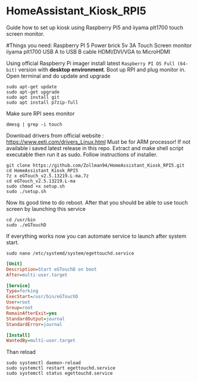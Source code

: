 # HomeAssistant_Kiosk_RPI5
Guide how to set up kiosk using Raspberry PI5 and iiyama plt1700 touch screen monitor.

#Things you need:
Raspberry PI 5
Power brick 5v 3A
Touch Screen monitor iiyama plt1700
USB A to USB B cable
HDMI/DVI/VGA to MicroHDMI

Using official Raspberry Pi imager install latest `Raspberry PI OS Full (64-bit)` version with **desktop environment**.
Boot up RPI and plug monitor in. Open terminal and do update and upgrade

```console
sudo apt-get update
sudo apt-get upgrade
sudo apt install git
sudo apt install p7zip-full
```

Make sure RPI sees monitor
```console
dmesg | grep -i touch
```


Download drivers from official website : https://www.eeti.com/drivers_Linux.html
Must be for ARM processor!
If not available i saved latest release in this repo.
Extract and make shell script executable then run it as sudo. Follow instructions of installer.

```console
git clone https://github.com/Zollman94/HomeAssistant_Kiosk_RPI5.git
cd HomeAssistant_Kiosk_RPI5
7z x eGTouch_v2.5.13219.L-ma.7z
cd eGTouch_v2.5.13219.L-ma
sudo chmod +x setup.sh
sudo ./setup.sh
```

Now its good time to do reboot. After that you should be able to use touch screen by launching this service

```console
cd /usr/bin
sudo ./eGTouchD
```

If everything works now you can automate service to launch after system start.

```console
sudo nano /etc/systemd/system/egettouchd.service
```

```ini
[Unit]
Description=Start eGTouchD on boot
After=multi-user.target

[Service]
Type=forking
ExecStart=/usr/bin/eGTouchD
User=root
Group=root
RemainAfterExit=yes
StandardOutput=journal
StandardError=journal

[Install]
WantedBy=multi-user.target
```
Than reload 

```console
sudo systemctl daemon-reload
sudo systemctl restart egettouchd.service
sudo systemctl status egettouchd.service
```
